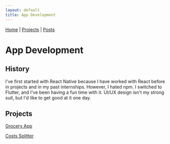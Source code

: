 ```yaml
---
layout: default
title: App Development
---
```

[Home](index.md) | [Projects](projects.md) | [Posts](posts.md)

# App Development

## History
I've first started with React Native because I have worked with
React before in projects and in my past internships. However, I
hated npm. I switched to Flutter, and I've been having a fun time
with it. UI/UX design isn't my strong suit, but I'd like to get
good at it one day.

## Projects
[Grocery App](grocery.md)

[Costs Splitter](https://github.com/rochelleli165/Costs-Splitter-Flutter)

